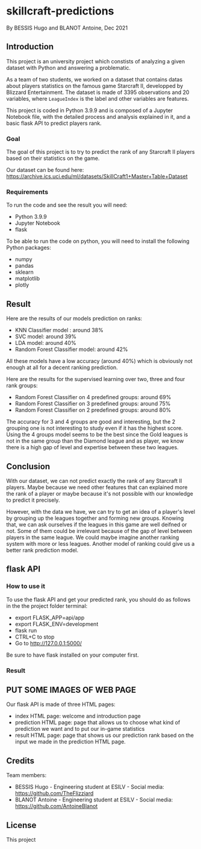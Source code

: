 # skillcraft-predictions

By BESSIS Hugo and BLANOT Antoine, Dec 2021

## Introduction

This project is an university project which constists of analyzing a given dataset with Python and answering a problematic.

As a team of two students, we worked on a dataset that contains datas about players statistics on the famous game Starcraft II, developped by Blizzard Entertainment.
The dataset is made of 3395 observations and 20 variables, where `LeagueIndex` is the label and other variables are features.

This project is coded in Python 3.9.9 and is composed of a Jupyter Notebook file, with the detailed process and analysis explained in it, and a basic flask API to predict players rank.

### Goal

The goal of this project is to try to predict the rank of any Starcraft II players based on their statistics on the game.

Our dataset can be found here: https://archive.ics.uci.edu/ml/datasets/SkillCraft1+Master+Table+Dataset

### Requirements

To run the code and see the result you will need:
- Python 3.9.9
- Jupyter Notebook
- flask

To be able to run the code on python, you will need to install the following Python packages:
- numpy
- pandas
- sklearn
- matplotlib
- plotly

## Result

Here are the results of our models prediction on ranks:

- KNN Classifier model : around 38%
- SVC model: around 39%
- LDA model: around 40%
- Random Forest Classifier model: around 42%

All these models have a low accuracy (around 40%) which is obviously not enough at all for a decent ranking prediction.

Here are the results for the supervised learning over two, three and four rank groups:

- Random Forest Classifier on 4 predefined groups: around 69%
- Random Forest Classifier on 3 predefined groups: around 75%
- Random Forest Classifier on 2 predefined groups: around 80%

The accuracy for 3 and 4 groups are good and interesting, but the 2 grouping one is not interesting to study even if it has the highest score. Using the 4 groups model seems to be the best since the Gold leagues is not in the same group than the Diamond league and as player, we know there is a high gap of level and expertise between these two leagues.

## Conclusion

With our dataset, we can not predict exactly the rank of any Starcraft II players. Maybe because we need other features that can explained more the rank of a player or maybe because it's not possible with our knowledge to predict it precisely.

However, with the data we have, we can try to get an idea of a player's level by grouping up the leagues together and forming new groups. 
Knowing that, we can ask ourselves if the leagues in this game are well deifned or not. Some of them could be irrelevant because of the gap of level between players in the same league. We could maybe imagine another ranking system with more or less leagues. Another model of ranking could give us a better rank prediction model.



## flask API

### How to use it

To use the flask API and get your predicted rank, you should do as follows in the the project folder terminal:

- export FLASK_APP=api/app
- export FLASK_ENV=development
- flask run
- CTRL+C to stop 
- Go to http://127.0.0.1:5000/

Be sure to have flask installed on your computer first.

### Result

## PUT SOME IMAGES OF WEB PAGE
Our flask API is made of three HTML pages:

- index HTML page: welcome and introduction page 
- prediction HTML page: page that allows us to choose what kind of prediction we want and to put our in-game statistics
- result HTML page: page that shows us our prediction rank based on the input we made in the prediction HTML page.



## Credits

Team members:
- BESSIS Hugo - Engineering student at ESILV - Social media: https://github.com/TheFlizziard
- BLANOT Antoine - Engineering student at ESILV - Social media: https://github.com/AntoineBlanot 


## License

This project 




